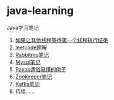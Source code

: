 # java-learning
Java学习笔记

1. [如果让其他线程等待第一个线程执行结束](./WaitFirstThread.java)
2. [leetcode题解](./leetcode/README.md)
3. [Rabbitmq笔记](./mq/README.md)
4. [Mysql笔记](./mysql/README.md)
5. [Paxos通俗易懂的例子](https://www.cnblogs.com/endsock/p/3480093.html)
6. [Zookeeper笔记](./zookeeper/README.md)
7. [Kafka笔记](./kafka/README.md)
8. 待续......
